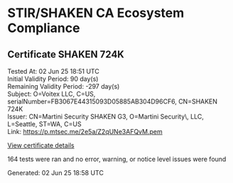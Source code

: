 # STIR/SHAKEN CA Ecosystem Compliance

## Certificate SHAKEN 724K

Tested At: 02 Jun 25 18:51 UTC\
Initial Validity Period: 90 day(s)\
Remaining Validity Period: -297 day(s)\
Subject: O=Voitex LLC, C=US, serialNumber=FB3067E44315093D05885AB304D96CF6, CN=SHAKEN 724K\
Issuer: CN=Martini Security SHAKEN G3, O=Martini Security\\, LLC, L=Seattle, ST=WA, C=US\
Link: https://p.mtsec.me/2e5a/Z2qUNe3AFQvM.pem

[View certificate details](https://x509.io/?cert=MIIDFDCCArqgAwIBAgIUZ2qUNe3AFQvMYvWUaMObPEf5DJgwCgYIKoZIzj0EAwIwcTELMAkGA1UEBhMCVVMxCzAJBgNVBAgTAldBMRAwDgYDVQQHEwdTZWF0dGxlMR4wHAYDVQQKExVNYXJ0aW5pIFNlY3VyaXR5LCBMTEMxIzAhBgNVBAMTGk1hcnRpbmkgU2VjdXJpdHkgU0hBS0VOIEczMB4XDTI0MDUxMTE5Mjg0NloXDTI0MDgwOTAwMDAwMFowYzEUMBIGA1UEAxMLU0hBS0VOIDcyNEsxKTAnBgNVBAUTIEZCMzA2N0U0NDMxNTA5M0QwNTg4NUFCMzA0RDk2Q0Y2MQswCQYDVQQGEwJVUzETMBEGA1UEChMKVm9pdGV4IExMQzBZMBMGByqGSM49AgEGCCqGSM49AwEHA0IABMLaZzrgEMcdOx7E0e2n%2BIOWPGXhIe8syp5jddKFpvUjEee1fp6iNtQ8V1%2FKYccqDWNZoDIPCQ9FwvAb4rsw05yjggE8MIIBODAOBgNVHQ8BAf8EBAMCB4AwDAYDVR0TAQH%2FBAIwADAdBgNVHQ4EFgQUnsnbjbcP2ohEXtiOpzG3XdH8qkwwHwYDVR0jBBgwFoAULlpBUybicKpsAcDmdvDuIvczDxwwgaYGA1UdHwSBnjCBmzCBmKA6oDiGNmh0dHBzOi8vYXV0aGVudGljYXRlLWFwaS5pY29uZWN0aXYuY29tL2Rvd25sb2FkL3YxL2NybKJapFgwVjEUMBIGA1UEBwwLQnJpZGdld2F0ZXIxCzAJBgNVBAgMAk5KMRMwEQYDVQQDDApTVEktUEEgQ1JMMQswCQYDVQQGEwJVUzEPMA0GA1UECgwGU1RJLVBBMBYGCCsGAQUFBwEaBAowCKAGFgQ3MjRLMBcGA1UdIAQQMA4wDAYKYIZIAYb%2FCQEBBDAKBggqhkjOPQQDAgNIADBFAiEA8ZxRuFvdjkX31sf6KBJIi6wF7jkMvddLEdCSnHlFF48CIGZ4IGt2QTXoFH5i6H8d2Fe%2FpyGmHDJpYRcTjaDIPdAp)

164 tests were ran and no error, warning, or notice level issues were found


Generated: 02 Jun 25 18:58 UTC